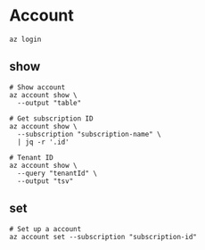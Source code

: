 # Account

```shell
az login
```

## show

```shell
# Show account
az account show \
  --output "table"

# Get subscription ID
az account show \
  --subscription "subscription-name" \
  | jq -r '.id'

# Tenant ID
az account show \
  --query "tenantId" \
  --output "tsv"
```

## set

```shell
# Set up a account
az account set --subscription "subscription-id"
```

